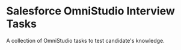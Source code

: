 # Salesforce OmniStudio Interview Tasks
A collection of OmniStudio tasks to test candidate's knowledge. 